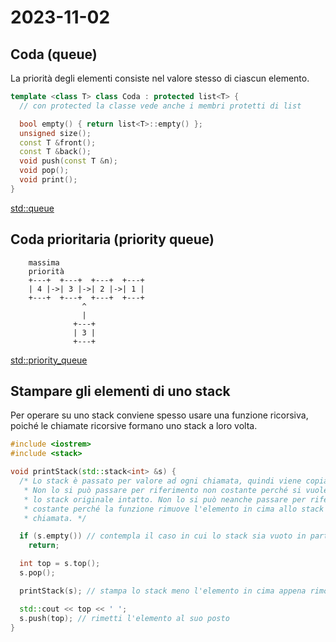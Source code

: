 # 2023-11-02

## Coda (queue)

La priorità degli elementi consiste nel valore stesso di ciascun elemento.

```cpp
template <class T> class Coda : protected list<T> {
  // con protected la classe vede anche i membri protetti di list

  bool empty() { return list<T>::empty() };
  unsigned size();
  const T &front();
  const T &back();
  void push(const T &n);
  void pop();
  void print();
}
```

[std::queue](https://devdocs.io/cpp/container/queue)

## Coda prioritaria (priority queue)

```
    massima
    priorità
    +---+  +---+  +---+  +---+
    | 4 |->| 3 |->| 2 |->| 1 |
    +---+  +---+  +---+  +---+
                ^
                |
              +---+
              | 3 |
              +---+
```

[std::priority_queue](https://devdocs.io/cpp/container/priority_queue)

## Stampare gli elementi di uno stack

Per operare su uno stack conviene spesso usare una funzione ricorsiva, poiché
le chiamate ricorsive formano uno stack a loro volta.

```cpp
#include <iostrem>
#include <stack>

void printStack(std::stack<int> &s) {
  /* Lo stack è passato per valore ad ogni chiamata, quindi viene copiato.
   * Non lo si può passare per riferimento non costante perché si vuole tenere
   * lo stack originale intatto. Non lo si può neanche passare per riferimento
   * costante perché la funzione rimuove l'elemento in cima allo stack ad ogni
   * chiamata. */

  if (s.empty()) // contempla il caso in cui lo stack sia vuoto in partenza
    return;

  int top = s.top();
  s.pop();

  printStack(s); // stampa lo stack meno l'elemento in cima appena rimosso

  std::cout << top << ' ';
  s.push(top); // rimetti l'elemento al suo posto
}
```
